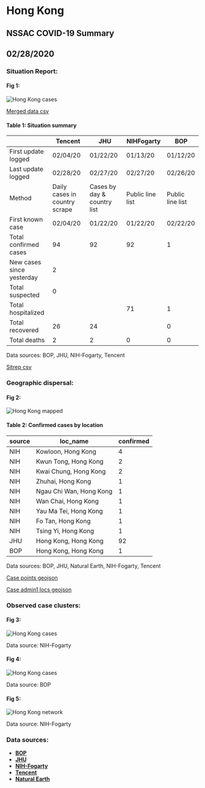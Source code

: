 # Hong Kong
## NSSAC COVID-19 Summary
## 02/28/2020



### Situation Report:
#### Fig 1:
![Hong Kong cases](../merged_histories/Hong_Kong_merged_histories.png)

[Merged data csv](https://github.com/SchlittDataSci/SchlittDataSci.github.io/blob/master/data/tables/Hong_Kong_merged_daily.csv)

#### Table 1: Situation summary


|                           | Tencent                       | JHU                         | NIHFogarty       | BOP              |
|---------------------------|-------------------------------|-----------------------------|------------------|------------------|
| First update logged       | 02/04/20                      | 01/22/20                    | 01/13/20         | 01/12/20         |
| Last update logged        | 02/28/20                      | 02/27/20                    | 02/27/20         | 02/26/20         |
| Method                    | Daily cases in country scrape | Cases by day & country list | Public line list | Public line list |
| First known case          | 02/04/20                      | 01/22/20                    | 01/22/20         | 02/22/20         |
| Total confirmed cases     | 94                            | 92                          | 92               | 1                |
| New cases since yesterday | 2                             |                             |                  |                  |
| Total suspected           | 0                             |                             |                  |                  |
| Total hospitalized        |                               |                             | 71               | 1                |
| Total recovered           | 26                            | 24                          |                  | 0                |
| Total deaths              | 2                             | 2                           | 0                | 0                |

Data sources: BOP, JHU, NIH-Fogarty, Tencent


[Sitrep csv](https://github.com/SchlittDataSci/SchlittDataSci.github.io/blob/master/data/tables/Hong_Kong_sitrep.csv)

### Geographic dispersal:
#### Fig 2:
![Hong Kong mapped](../case_locs/Hong_Kong_case_locs.png)

#### Table 2: Confirmed cases by location


| source   | loc_name                |   confirmed |
|----------|-------------------------|-------------|
| NIH      | Kowloon, Hong Kong      |           4 |
| NIH      | Kwun Tong, Hong Kong    |           2 |
| NIH      | Kwai Chung, Hong Kong   |           2 |
| NIH      | Zhuhai, Hong Kong       |           1 |
| NIH      | Ngau Chi Wan, Hong Kong |           1 |
| NIH      | Wan Chai, Hong Kong     |           1 |
| NIH      | Yau Ma Tei, Hong Kong   |           1 |
| NIH      | Fo Tan, Hong Kong       |           1 |
| NIH      | Tsing Yi, Hong Kong     |           1 |
| JHU      | Hong Kong, Hong Kong    |          92 |
| BOP      | Hong Kong, Hong Kong    |           1 |

Data sources: BOP, JHU, Natural Earth, NIH-Fogarty, Tencent


[Case points geojson](https://github.com/SchlittDataSci/SchlittDataSci.github.io/blob/master/data/shapes/Hong_Kong_case_locs.geojson)

[Case admin1 locs geojson](https://github.com/SchlittDataSci/SchlittDataSci.github.io/blob/master/data/shapes/Hong_Kong_admin1_locs.geojson)

### Observed case clusters:
#### Fig 3:
![Hong Kong cases](../cluster_analysis/Hong_Kong_imported_cases_NIHFogarty.png)



Data source: NIH-Fogarty


#### Fig 4:
![Hong Kong cases](../cluster_analysis/Hong_Kong_imported_cases_BOP.png)



Data source: BOP


#### Fig 5:
![Hong Kong network](../autochthonous_networks/Hong_Kong_network.png)



Data source: NIH-Fogarty


### Data sources:
* **[BOP](https://github.com/beoutbreakprepared/nCoV2019)**
* **[JHU](https://github.com/CSSEGISandData/COVID-19)** 
* **[NIH-Fogarty](https://docs.google.com/spreadsheets/d/1jS24DjSPVWa4iuxuD4OAXrE3QeI8c9BC1hSlqr-NMiU/edit#gid=1187587451)** 
* **[Tencent](https://news.qq.com/zt2020/page/feiyan.htm)**
* **[Natural Earth](https://www.naturalearthdata.com/forums/forum/natural-earth-map-data/cultural-vectors/admin-1-states-provinces-and-their-boundaries/)**

<!-- Global site tag (gtag.js) - Google Analytics -->
<script async src="https://www.googletagmanager.com/gtag/js?id=UA-158816269-1"></script>
<script>
  window.dataLayer = window.dataLayer || [];
  function gtag(){dataLayer.push(arguments);}
  gtag('js', new Date());

  gtag('config', 'UA-158816269-1');
</script>